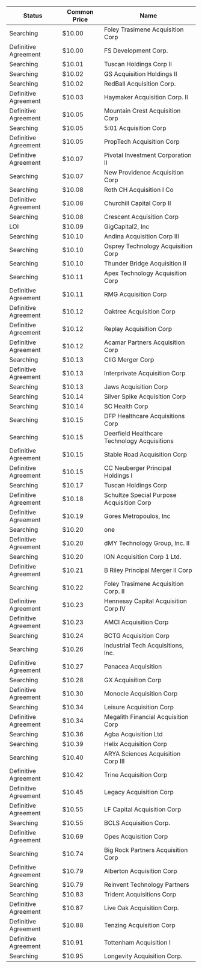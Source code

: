 Status               | Common Price  | Name                                        
-------------------- | ------------- | --------------------------------------------
Searching            | $10.00        | Foley Trasimene Acquisition Corp            
Definitive Agreement | $10.00        | FS Development Corp.                        
Searching            | $10.01        | Tuscan Holdings Corp II                     
Searching            | $10.02        | GS Acquisition Holdings II                  
Searching            | $10.02        | RedBall Acquisition Corp.                   
Definitive Agreement | $10.03        | Haymaker Acquisition Corp. II               
Definitive Agreement | $10.05        | Mountain Crest Acquisition Corp             
Searching            | $10.05        | 5:01 Acquisition Corp                       
Definitive Agreement | $10.05        | PropTech Acquisition Corp                   
Definitive Agreement | $10.07        | Pivotal Investment Corporation II           
Searching            | $10.07        | New Providence Acquisition Corp             
Searching            | $10.08        | Roth CH Acquisition I Co                    
Definitive Agreement | $10.08        | Churchill Capital Corp II                   
Searching            | $10.08        | Crescent Acquisition Corp                   
LOI                  | $10.09        | GigCapital2, Inc                            
Searching            | $10.10        | Andina Acquisition Corp III                 
Searching            | $10.10        | Osprey Technology Acquisition Corp          
Searching            | $10.10        | Thunder Bridge Acquisition II               
Searching            | $10.11        | Apex Technology Acquisition Corp            
Definitive Agreement | $10.11        | RMG Acquisition Corp                        
Definitive Agreement | $10.12        | Oaktree Acquisition Corp                    
Definitive Agreement | $10.12        | Replay Acquisition Corp                     
Definitive Agreement | $10.12        | Acamar Partners Acquisition Corp            
Searching            | $10.13        | CIIG Merger Corp                            
Definitive Agreement | $10.13        | Interprivate Acquisition Corp               
Searching            | $10.13        | Jaws Acquisition Corp                       
Searching            | $10.14        | Silver Spike Acquisition Corp               
Searching            | $10.14        | SC Health Corp                              
Searching            | $10.15        | DFP Healthcare Acquisitions Corp            
Searching            | $10.15        | Deerfield Healthcare Technology Acquisitions
Definitive Agreement | $10.15        | Stable Road Acquisition Corp                
Definitive Agreement | $10.15        | CC Neuberger Principal Holdings I           
Searching            | $10.17        | Tuscan Holdings Corp                        
Definitive Agreement | $10.18        | Schultze Special Purpose Acquisition Corp   
Definitive Agreement | $10.19        | Gores Metropoulos, Inc                      
Searching            | $10.20        | one                                         
Definitive Agreement | $10.20        | dMY Technology Group, Inc. II               
Searching            | $10.20        | ION Acquisition Corp 1 Ltd.                 
Definitive Agreement | $10.21        | B Riley Principal Merger II Corp            
Searching            | $10.22        | Foley Trasimene Acquisition Corp. II        
Definitive Agreement | $10.23        | Hennessy Capital Acquisition Corp IV        
Definitive Agreement | $10.23        | AMCI Acquisition Corp                       
Searching            | $10.24        | BCTG Acquisition Corp                       
Searching            | $10.26        | Industrial Tech Acquisitions, Inc.          
Definitive Agreement | $10.27        | Panacea Acquisition                         
Searching            | $10.28        | GX Acquisition Corp                         
Definitive Agreement | $10.30        | Monocle Acquisition Corp                    
Searching            | $10.34        | Leisure Acquisition Corp                    
Definitive Agreement | $10.34        | Megalith Financial Acquisition Corp         
Searching            | $10.36        | Agba Acquisition Ltd                        
Searching            | $10.39        | Helix Acquisition Corp                      
Searching            | $10.40        | ARYA Sciences Acquisition Corp III          
Definitive Agreement | $10.42        | Trine Acquisition Corp                      
Definitive Agreement | $10.45        | Legacy Acquisition Corp                     
Definitive Agreement | $10.55        | LF Capital Acquisition Corp                 
Searching            | $10.55        | BCLS Acquisition Corp.                      
Definitive Agreement | $10.69        | Opes Acquisition Corp                       
Searching            | $10.74        | Big Rock Partners Acquisition Corp          
Definitive Agreement | $10.79        | Alberton Acquisition Corp                   
Searching            | $10.79        | Reinvent Technology Partners                
Searching            | $10.83        | Trident Acquisitions Corp                   
Definitive Agreement | $10.87        | Live Oak Acquisition Corp.                  
Definitive Agreement | $10.88        | Tenzing Acquisition Corp                    
Definitive Agreement | $10.91        | Tottenham Acquisition I                     
Searching            | $10.95        | Longevity Acquisition Corp.                 
